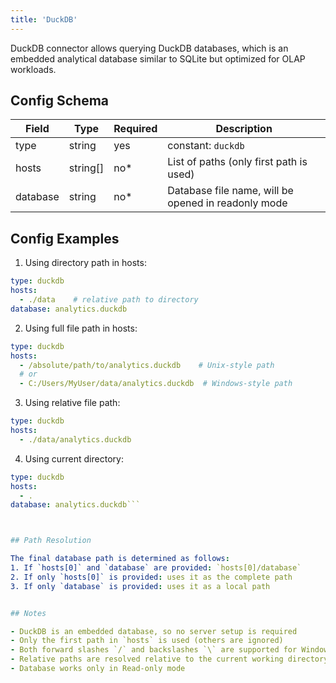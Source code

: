 ```yaml
---
title: 'DuckDB'
---
```


DuckDB connector allows querying DuckDB databases, which is an embedded analytical database similar to SQLite but optimized for OLAP workloads.

## Config Schema

| Field | Type | Required | Description |
|-------|------|----------|-------------|
| type | string | yes | constant: `duckdb` |
| hosts | string[] | no* | List of paths (only first path is used) |
| database | string | no* | Database file name, will be opened in readonly mode |




## Config Examples

1. Using directory path in hosts:
```yaml
type: duckdb
hosts:
  - ./data    # relative path to directory
database: analytics.duckdb
```

2. Using full file path in hosts:
```yaml
type: duckdb
hosts:
  - /absolute/path/to/analytics.duckdb    # Unix-style path
  # or
  - C:/Users/MyUser/data/analytics.duckdb  # Windows-style path
```

3. Using relative file path:
```yaml
type: duckdb
hosts:
  - ./data/analytics.duckdb
```

4. Using current directory:
```yaml
type: duckdb
hosts:
  - .
database: analytics.duckdb```



## Path Resolution

The final database path is determined as follows:
1. If `hosts[0]` and `database` are provided: `hosts[0]/database`
2. If only `hosts[0]` is provided: uses it as the complete path
3. If only `database` is provided: uses it as a local path


## Notes

- DuckDB is an embedded database, so no server setup is required
- Only the first path in `hosts` is used (others are ignored)
- Both forward slashes `/` and backslashes `\` are supported for Windows paths
- Relative paths are resolved relative to the current working directory
- Database works only in Read-only mode
